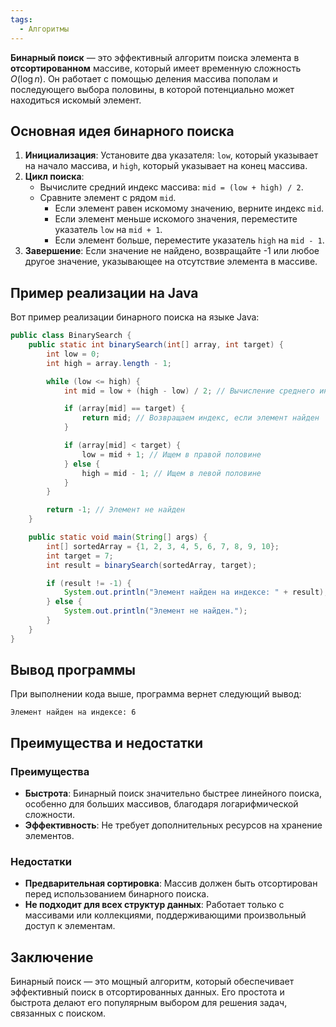 ```yaml
---
tags:
  - Алгоритмы
---
```

**Бинарный поиск** — это эффективный алгоритм поиска элемента в **отсортированном** массиве, который имеет временную сложность $O(\log n)$. Он работает с помощью деления массива пополам и последующего выбора половины, в которой потенциально может находиться искомый элемент.

## Основная идея бинарного поиска

1. **Инициализация**: Установите два указателя: `low`, который указывает на начало массива, и `high`, который указывает на конец массива.
2. **Цикл поиска**: 
   - Вычислите средний индекс массива: `mid = (low + high) / 2`.
   - Сравните элемент с рядом `mid`.
     - Если элемент равен искомому значению, верните индекс `mid`.
     - Если элемент меньше искомого значения, переместите указатель `low` на `mid + 1`.
     - Если элемент больше, переместите указатель `high` на `mid - 1`.
3. **Завершение**: Если значение не найдено, возвращайте -1 или любое другое значение, указывающее на отсутствие элемента в массиве.

## Пример реализации на Java

Вот пример реализации бинарного поиска на языке Java:

```java
public class BinarySearch {
    public static int binarySearch(int[] array, int target) {
        int low = 0;
        int high = array.length - 1;

        while (low <= high) {
            int mid = low + (high - low) / 2; // Вычисление среднего индекса

            if (array[mid] == target) {
                return mid; // Возвращаем индекс, если элемент найден
            }

            if (array[mid] < target) {
                low = mid + 1; // Ищем в правой половине
            } else {
                high = mid - 1; // Ищем в левой половине
            }
        }

        return -1; // Элемент не найден
    }

    public static void main(String[] args) {
        int[] sortedArray = {1, 2, 3, 4, 5, 6, 7, 8, 9, 10};
        int target = 7;
        int result = binarySearch(sortedArray, target);

        if (result != -1) {
            System.out.println("Элемент найден на индексе: " + result);
        } else {
            System.out.println("Элемент не найден.");
        }
    }
}
```

## Вывод программы

При выполнении кода выше, программа вернет следующий вывод:

```
Элемент найден на индексе: 6
```

## Преимущества и недостатки

### Преимущества
- **Быстрота**: Бинарный поиск значительно быстрее линейного поиска, особенно для больших массивов, благодаря логарифмической сложности.
- **Эффективность**: Не требует дополнительных ресурсов на хранение элементов.

### Недостатки
- **Предварительная сортировка**: Массив должен быть отсортирован перед использованием бинарного поиска.
- **Не подходит для всех структур данных**: Работает только с массивами или коллекциями, поддерживающими произвольный доступ к элементам.

## Заключение

Бинарный поиск — это мощный алгоритм, который обеспечивает эффективный поиск в отсортированных данных. Его простота и быстрота делают его популярным выбором для решения задач, связанных с поиском.